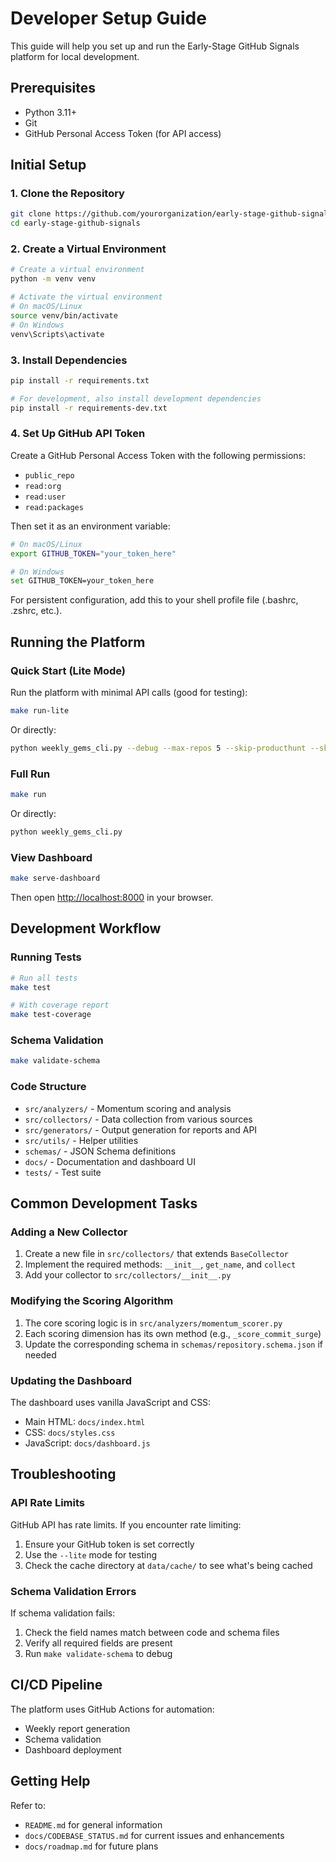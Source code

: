 # Developer Setup Guide

This guide will help you set up and run the Early-Stage GitHub Signals platform for local development.

## Prerequisites

- Python 3.11+
- Git
- GitHub Personal Access Token (for API access)

## Initial Setup

### 1. Clone the Repository

```bash
git clone https://github.com/yourorganization/early-stage-github-signals.git
cd early-stage-github-signals
```

### 2. Create a Virtual Environment

```bash
# Create a virtual environment
python -m venv venv

# Activate the virtual environment
# On macOS/Linux
source venv/bin/activate
# On Windows
venv\Scripts\activate
```

### 3. Install Dependencies

```bash
pip install -r requirements.txt

# For development, also install development dependencies
pip install -r requirements-dev.txt
```

### 4. Set Up GitHub API Token

Create a GitHub Personal Access Token with the following permissions:
- `public_repo`
- `read:org`
- `read:user`
- `read:packages`

Then set it as an environment variable:

```bash
# On macOS/Linux
export GITHUB_TOKEN="your_token_here"

# On Windows
set GITHUB_TOKEN=your_token_here
```

For persistent configuration, add this to your shell profile file (.bashrc, .zshrc, etc.).

## Running the Platform

### Quick Start (Lite Mode)

Run the platform with minimal API calls (good for testing):

```bash
make run-lite
```

Or directly:

```bash
python weekly_gems_cli.py --debug --max-repos 5 --skip-producthunt --skip-hackernews
```

### Full Run

```bash
make run
```

Or directly:

```bash
python weekly_gems_cli.py
```

### View Dashboard

```bash
make serve-dashboard
```

Then open [http://localhost:8000](http://localhost:8000) in your browser.

## Development Workflow

### Running Tests

```bash
# Run all tests
make test

# With coverage report
make test-coverage
```

### Schema Validation

```bash
make validate-schema
```

### Code Structure

- `src/analyzers/` - Momentum scoring and analysis
- `src/collectors/` - Data collection from various sources
- `src/generators/` - Output generation for reports and API
- `src/utils/` - Helper utilities
- `schemas/` - JSON Schema definitions
- `docs/` - Documentation and dashboard UI
- `tests/` - Test suite

## Common Development Tasks

### Adding a New Collector

1. Create a new file in `src/collectors/` that extends `BaseCollector`
2. Implement the required methods: `__init__`, `get_name`, and `collect`
3. Add your collector to `src/collectors/__init__.py`

### Modifying the Scoring Algorithm

1. The core scoring logic is in `src/analyzers/momentum_scorer.py`
2. Each scoring dimension has its own method (e.g., `_score_commit_surge`)
3. Update the corresponding schema in `schemas/repository.schema.json` if needed

### Updating the Dashboard

The dashboard uses vanilla JavaScript and CSS:

- Main HTML: `docs/index.html`
- CSS: `docs/styles.css`
- JavaScript: `docs/dashboard.js`

## Troubleshooting

### API Rate Limits

GitHub API has rate limits. If you encounter rate limiting:

1. Ensure your GitHub token is set correctly
2. Use the `--lite` mode for testing
3. Check the cache directory at `data/cache/` to see what's being cached

### Schema Validation Errors

If schema validation fails:

1. Check the field names match between code and schema files
2. Verify all required fields are present
3. Run `make validate-schema` to debug

## CI/CD Pipeline

The platform uses GitHub Actions for automation:

- Weekly report generation
- Schema validation
- Dashboard deployment

## Getting Help

Refer to:
- `README.md` for general information
- `docs/CODEBASE_STATUS.md` for current issues and enhancements
- `docs/roadmap.md` for future plans
